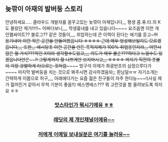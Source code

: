 ## 늦깎이 아재의 발버둥 스토리

안녕하세요..... 클라우드 개발자를 꿈꾸고있는 늦깎이 아재입니다,,,
평생 콤.퓨.타.의 K도 몰랐던 제가!!!!!~ 
어쩌다보니,,,, 학생흉내를 내고 있읍니다~~~~
요즈음엔 이런 개인웹싸이트?? 블로그?? 같은 것들이,,,, 취업하는데 큰 이력이 된다는 애기를 듣고~~~!!!
용기내어 이런 작은 공간을 만들어봤읍니다 ㅎㅎㅎㅎ
근데 매우 엉성해보일지도 모르겠읍니다,,,,
또한,,, 애시당초 이런 공간을 만든 목적자체가 100% 취업용인지라,,,
어떤사람은 절 가식???적인 X이라 생각할수도있고,,,, 의도가 매우 불순???하다고 느낄수도 있겠읍니다만은~~~~~~!!
그렇게까지 절 나쁘게만 보지마시고,,, ㅎㅎㅎㅎ
꺼지기 직전의 촛불이 가장 강렬하게 타오르는 것처럼~~~~~~
방구석 아재가 화광반조의 심정으루다가~~~~ 마지막 발버둥을 치는 것으로 봐주시면 감사하겠음돠;; 횐님덜ㅠㅠ
자기소개는 간략하게 이쯤으로 허구,,,,
아래에다가는 요즘 젊은 친구들이 자주 한다능~~~!(사실 제가 젊어진거 같아서 무척 기분이 좋음!!) 에스앤에스??? 뭐 고런것을 함 올려보도록 하지요 ㅎㅎ
  
  
<div align=center>	
  
### [맛스타인가 뭐시기에유 ㅎㅎ](https://www.instagram.com/kokoball8686/)
</div>
<div align=center>	
  
### [레딧의 제 개인채널이에유~~](https://www.reddit.com/r/CloudHybrid02/)
</div>
<div align=center>

### [저에게 이메일 보내실분은 여기를 눌러유~~](https://mail.google.com/mail/?view=cm&amp;fs=1&amp;to=kokoball8686@gmail.com)
</div>
